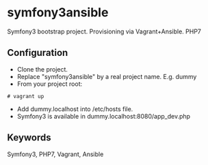 symfony3ansible
========

Symfony3 bootstrap project. Provisioning via Vagrant+Ansible. PHP7


## Configuration
- Clone the project.
- Replace "symfony3ansible" by a real project name. E.g. dummy
- From your project root:
```
# vagrant up
```
- Add dummy.localhost into /etc/hosts file.
- Symfony3 is available in dummy.localhost:8080/app_dev.php



## Keywords

Symfony3, PHP7, Vagrant, Ansible

